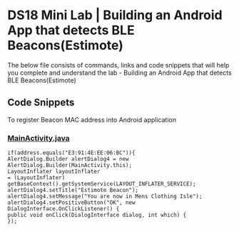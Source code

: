 # DS18 Mini Lab | Building an Android App that detects BLE Beacons(Estimote) 
 
The below file consists of commands, links and code snippets that will help you complete and understand the lab - Building an Android App that detects BLE Beacons(Estimote)  
  
## Code Snippets  
  
To register Beacon MAC address into Android application  

### [MainActivity.java](http://mainactivity.java/)

```
if(address.equals("E3:91:4E:EE:06:BC")){  
AlertDialog.Builder alertDialog4 = new AlertDialog.Builder(MainActivity.this);  
LayoutInflater layoutInflater  
= (LayoutInflater) getBaseContext().getSystemService(LAYOUT_INFLATER_SERVICE);  
alertDialog4.setTitle("Estimote Beacon");  
alertDialog4.setMessage("You are now in Mens Clothing Isle");  
alertDialog4.setPositiveButton("OK", new DialogInterface.OnClickListener() {  
public void onClick(DialogInterface dialog, int which) {  
});
```




